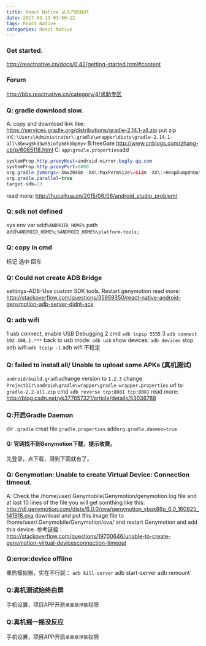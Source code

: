 ```yaml
---
title: React Native 从入门到踩坑
date: 2017-03-13 03:50:12
tags: React Native
categories: React Native
---
```

### Get started.
http://reactnative.cn/docs/0.42/getting-started.html#content

### Forum
http://bbs.reactnative.cn/category/4/求助专区
### Q: gradle download slow.
A: copy and download link like:
https://services.gradle.org/distributions/gradle-2.14.1-all.zip
put zip in`C:\Users\Administrator\.gradle\wrapper\dists\gradle-2.14.1-all\8bnwg5hd3w55iofp58khbp6yv`
B:freeGate http://www.cnblogs.com/zhang-cb/p/6065118.html
C: `app\gradle.properties`add
```java
systemProp.http.proxyHost=android-mirror.bugly.qq.com
systemProp.http.proxyPort=8080
org.gradle.jvmargs=-Xmx2048m -XX\:MaxPermSize\=512m -XX\:+HeapDumpOnOutOfMemoryError -Dfile.encoding\=UTF-8
org.gradle.parallel=true
target-sdk=23
```
read more: http://hucaihua.cn/2015/06/06/android_studio_problem/

### Q: sdk not defined
sys env var add`%ANDROID_HOME%`
path add`%ANDROID_HOME%;%ANDROID_HOME%\platform-tools;
`

### Q: copy in cmd
标记 选中 回车

### Q: Could not create ADB Bridge
settings-ADB-Use custom SDK tools.
Restart genymotion
read more: http://stackoverflow.com/questions/35959350/react-native-android-genymotion-adb-server-didnt-ack

### Q: adb wifi
1 usb connect, enable USB Debugging
2 cmd `adb tcpip 5555`
3 `adb connect 192.168.1.***`
back to usb mode: `adb usb`
show devices: `adb devices`
stop adb wifi:`adb tcpip -1`
adb wifi 不稳定


### Q: failed to install all/ Unable to upload some APKs (真机测试)
`android/build.gradle`change version to `1.2.3`
change `ProjectDir\android\gradle\wrapper\gradle-wrapper.properties` 
url to `gradle-2.2-all.zip`
cmd `adb reverse tcp:8081 tcp:8081`
read more: http://blog.csdn.net/yk377657321/article/details/53036788

### Q:开启Gradle Daemon
dir `.gradle` 
creat file `gradle.properties`
add`org.gradle.daemon=true `

#### Q: 官网找不到Genymotion下载，提示收费。
先登录，点下载，滑到下面就有了。

### Q: Genymotion: Unable to create Virtual Device: Connection timeout.
A: Check the /home/user/.Genymobile/Genymotion/genymotion.log file and at last 10 lines of the file you will get somthing like this:
http://dl.genymotion.com/dists/6.0.0/ova/genymotion_vbox86p_6.0_160825_141918.ova
download and put this image file to /home/user/.Genymobile/Genymotion/ova/ and restart Genymotion and add this device.
参考链接： http://stackoverflow.com/questions/19700646/unable-to-create-genymotion-virtual-devicesconnection-timeout



### Q:error:device offline
重启模拟器，实在不行就：
`adb kill-server`
adb start-server
adb remount`

### Q:真机测试始终白屏
手机设置，项目APP开启`桌面悬浮窗`权限

### Q:真机摇一摇没反应
手机设置，项目APP开启`桌面悬浮窗`权限
